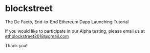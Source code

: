 # blockstreet
The De Facto, End-to-End Ethereum Dapp Launching Tutorial


If you would like to participate in our Alpha testing, please email us at ethblockstreet2018@gmail.com

Thank you!

